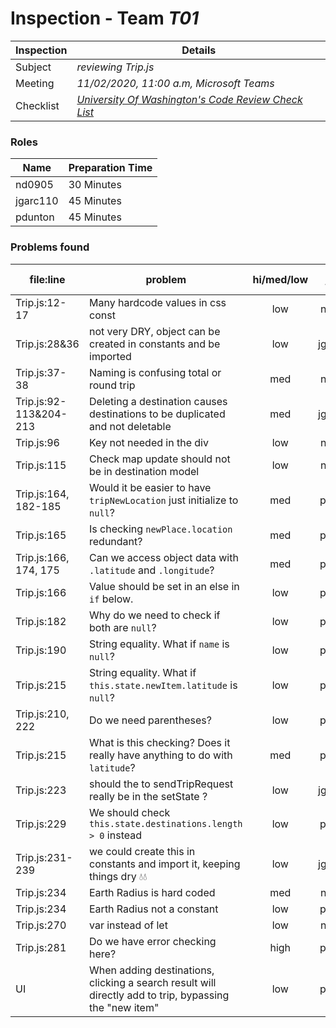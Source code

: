 # Inspection - Team *T01* 
 
| Inspection | Details |
| ----- | ----- |
| Subject | *reviewing Trip.js* |
| Meeting | *11/02/2020, 11:00 a.m, Microsoft Teams* |
| Checklist | *[University Of Washington's Code Review Check List](https://www.google.com/url?sa=t&rct=j&q=&esrc=s&source=web&cd=&ved=2ahUKEwilifury7TsAhXaGM0KHTllA_oQFjAGegQIARAC&url=https%3A%2F%2Fcourses.cs.washington.edu%2Fcourses%2Fcse403%2F12wi%2Fsections%2F12wi_code_review_checklist.pdf&usg=AOvVaw1FYJUky_S6za5HoAUkwXai)* |

### Roles

| Name | Preparation Time |
| ---- | ---- |
| nd0905 | 30 Minutes |
| jgarc110 | 45 Minutes |
| pdunton | 45 Minutes |

### Problems found

| file:line | problem | hi/med/low | who found | github#  |
| --- | --- | :---: | :---: | --- |
| Trip.js:12-17 | Many hardcode values in css const  | low | nd0905 | |
| Trip.js:28&36| not very DRY, object can be created in constants and be imported| low | jgarc110| |
| Trip.js:37-38 | Naming is confusing total or round trip | med | nd0905 | |
| Trip.js:92-113&204-213| Deleting a destination causes destinations to be duplicated and not deletable| med|jgarc110| |
| Trip.js:96 | Key not needed in the div | low | nd0905 | |
| Trip.js:115 | Check map update should not be in destination model | low | nd0905| |
| Trip.js:164, 182-185 | Would it be easier to have `tripNewLocation` just initialize to `null`?  | med | pdunton | |
| Trip.js:165 | Is checking `newPlace.location` redundant? | med | pdunton | |
| Trip.js:166, 174, 175 | Can we access object data with `.latitude` and `.longitude`?  | med | pdunton | |
| Trip.js:166 | Value should be set in an else in `if` below.  | low | pdunton | |
| Trip.js:182 | Why do we need to check if both are `null`? | low | pdunton | |
| Trip.js:190 | String equality.  What if `name` is `null`?  | low | pdunton | |
| Trip.js:215 | String equality.  What if `this.state.newItem.latitude` is `null`?  | low | pdunton | |
| Trip.js:210, 222 | Do we need parentheses? | low | pdunton | |
| Trip.js:215 | What is this checking?  Does it really have anything to do with `latitude`? | med | pdunton | |
| Trip.js:223 | should the to sendTripRequest really be in the setState ?| low| jgarc110| |
| Trip.js:229 | We should check `this.state.destinations.length > 0` instead | low | pdunton | |
| Trip.js:231-239| we could create this in constants and import it, keeping things dry 💧💧| low | jgarc110| |
| Trip.js:234 | Earth Radius is hard coded | med | nd0905 | |
| Trip.js:234 | Earth Radius not a constant | low | pdunton | |
| Trip.js:270 | var instead of let | low | nd0905 | |
| Trip.js:281 | Do we have error checking here? | high | pdunton | |
| UI | When adding destinations, clicking a search result will directly add to trip, bypassing the "new item" | low | pdunton | |

